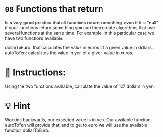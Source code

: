 # `08` Functions that return


Is a very good practice that all functions return something, even if it is "null" if your functions return something you can then create algorithms that use several functions at the same time. For example, in this particular case we have two functions available:

dollarToEuro: that calculates the value in euros of a given value in dollars.
autoToYen: calculates the value in yen of a given value in euros.

# 📝 Instructions:
Using the two functions available, calculate the value of 137 dollars in yen.

# 💡 Hint
Working backwards, our expected value is in yen. Our available function euroToYen will provide that, and to get to euro we will use the available function dollarToEuro.